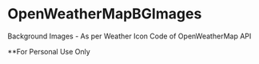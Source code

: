 # OpenWeatherMapBGImages
Background Images - As per Weather Icon Code of OpenWeatherMap API

**For Personal Use Only
